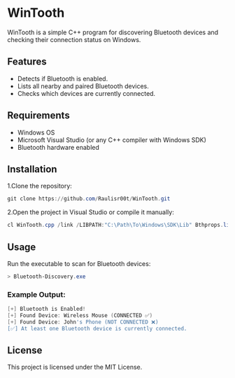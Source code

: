 # WinTooth

WinTooth is a simple C++ program for discovering Bluetooth devices and checking their connection status on Windows.

## Features
- Detects if Bluetooth is enabled.
- Lists all nearby and paired Bluetooth devices.
- Checks which devices are currently connected.

## Requirements
- Windows OS
- Microsoft Visual Studio (or any C++ compiler with Windows SDK)
- Bluetooth hardware enabled

## Installation
1.Clone the repository:
```powershell
git clone https://github.com/Raulisr00t/WinTooth.git
```
2.Open the project in Visual Studio or compile it manually:
```powershell
cl WinTooth.cpp /link /LIBPATH:"C:\Path\To\Windows\SDK\Lib" Bthprops.lib
```
## Usage
Run the executable to scan for Bluetooth devices:
```powershell
> Bluetooth-Discovery.exe
```

### Example Output:
```powershell
[+] Bluetooth is Enabled!
[+] Found Device: Wireless Mouse (CONNECTED ✅)
[+] Found Device: John's Phone (NOT CONNECTED ❌)
[✅] At least one Bluetooth device is currently connected.
```

## License
This project is licensed under the MIT License.
